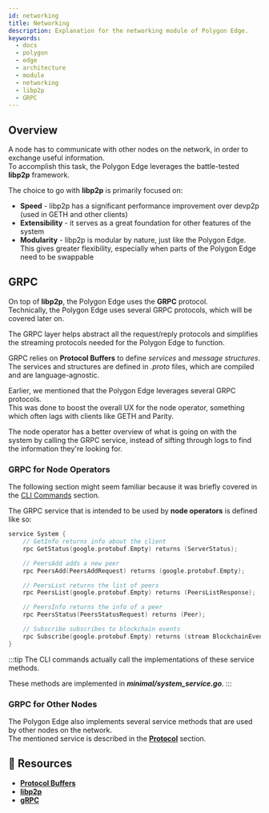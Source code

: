 ```yaml
---
id: networking
title: Networking
description: Explanation for the networking module of Polygon Edge.
keywords:
  - docs
  - polygon
  - edge
  - architecture
  - module
  - networking
  - libp2p
  - GRPC
---
```


## Overview

A node has to communicate with other nodes on the network, in order to exchange useful information.<br />
To accomplish this task, the Polygon Edge leverages the battle-tested **libp2p** framework.

The choice to go with **libp2p** is primarily focused on:
* **Speed** - libp2p has a significant performance improvement over devp2p (used in GETH and other clients)
* **Extensibility** - it serves as a great foundation for other features of the system
* **Modularity** - libp2p is modular by nature, just like the Polygon Edge. This gives greater flexibility, especially when parts of the Polygon Edge need to be swappable

## GRPC

On top of **libp2p**, the Polygon Edge uses the **GRPC** protocol. <br />
Technically, the Polygon Edge uses several GRPC protocols, which will be covered later on.

The GRPC layer helps abstract all the request/reply protocols and simplifies the streaming protocols needed for the Polygon Edge to function.

GRPC relies on **Protocol Buffers** to define *services* and *message structures*. <br />
The services and structures are defined in *.proto* files, which are compiled and are language-agnostic.

Earlier, we mentioned that the Polygon Edge leverages several GRPC protocols.<br />
This was done to boost the overall UX for the node operator, something which often lags with clients like GETH and Parity.

The node operator has a better overview of what is going on with the system by calling the GRPC service, instead of sifting through logs to find the information they're looking for.

### GRPC for Node Operators

The following section might seem familiar because it was briefly covered in the [CLI Commands](/docs/edge/get-started/cli-commands) section.

The GRPC service that is intended to be used by **node operators** is defined like so:
````go title="minimal/proto/system.proto"
service System {
    // GetInfo returns info about the client
    rpc GetStatus(google.protobuf.Empty) returns (ServerStatus);

    // PeersAdd adds a new peer
    rpc PeersAdd(PeersAddRequest) returns (google.protobuf.Empty);

    // PeersList returns the list of peers
    rpc PeersList(google.protobuf.Empty) returns (PeersListResponse);

    // PeersInfo returns the info of a peer
    rpc PeersStatus(PeersStatusRequest) returns (Peer);

    // Subscribe subscribes to blockchain events
    rpc Subscribe(google.protobuf.Empty) returns (stream BlockchainEvent);
}
````
:::tip
The CLI commands actually call the implementations of these service methods.

These methods are implemented in ***minimal/system_service.go***.
:::

### GRPC for Other Nodes

The Polygon Edge also implements several service methods that are used by other nodes on the network. <br />
The mentioned service is described in the **[Protocol](docs/edge/architecture/modules/consensus)** section.

## 📜 Resources
* **[Protocol Buffers](https://developers.google.com/protocol-buffers)**
* **[libp2p](https://libp2p.io/)**
* **[gRPC](https://grpc.io/)**
